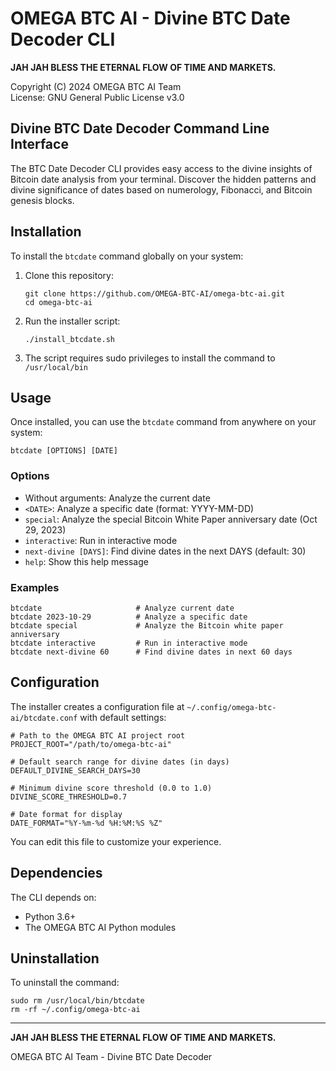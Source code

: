 # OMEGA BTC AI - Divine BTC Date Decoder CLI

**JAH JAH BLESS THE ETERNAL FLOW OF TIME AND MARKETS.**

Copyright (C) 2024 OMEGA BTC AI Team  
License: GNU General Public License v3.0

## Divine BTC Date Decoder Command Line Interface

The BTC Date Decoder CLI provides easy access to the divine insights of Bitcoin date analysis from your terminal. Discover the hidden patterns and divine significance of dates based on numerology, Fibonacci, and Bitcoin genesis blocks.

## Installation

To install the `btcdate` command globally on your system:

1. Clone this repository:

   ```
   git clone https://github.com/OMEGA-BTC-AI/omega-btc-ai.git
   cd omega-btc-ai
   ```

2. Run the installer script:

   ```
   ./install_btcdate.sh
   ```

3. The script requires sudo privileges to install the command to `/usr/local/bin`

## Usage

Once installed, you can use the `btcdate` command from anywhere on your system:

```
btcdate [OPTIONS] [DATE]
```

### Options

- Without arguments: Analyze the current date
- `<DATE>`: Analyze a specific date (format: YYYY-MM-DD)
- `special`: Analyze the special Bitcoin White Paper anniversary date (Oct 29, 2023)
- `interactive`: Run in interactive mode
- `next-divine [DAYS]`: Find divine dates in the next DAYS (default: 30)
- `help`: Show this help message

### Examples

```
btcdate                     # Analyze current date
btcdate 2023-10-29          # Analyze a specific date
btcdate special             # Analyze the Bitcoin white paper anniversary
btcdate interactive         # Run in interactive mode
btcdate next-divine 60      # Find divine dates in next 60 days
```

## Configuration

The installer creates a configuration file at `~/.config/omega-btc-ai/btcdate.conf` with default settings:

```
# Path to the OMEGA BTC AI project root
PROJECT_ROOT="/path/to/omega-btc-ai"

# Default search range for divine dates (in days)
DEFAULT_DIVINE_SEARCH_DAYS=30

# Minimum divine score threshold (0.0 to 1.0)
DIVINE_SCORE_THRESHOLD=0.7

# Date format for display
DATE_FORMAT="%Y-%m-%d %H:%M:%S %Z"
```

You can edit this file to customize your experience.

## Dependencies

The CLI depends on:

- Python 3.6+
- The OMEGA BTC AI Python modules

## Uninstallation

To uninstall the command:

```
sudo rm /usr/local/bin/btcdate
rm -rf ~/.config/omega-btc-ai
```

---

**JAH JAH BLESS THE ETERNAL FLOW OF TIME AND MARKETS.**

OMEGA BTC AI Team - Divine BTC Date Decoder
